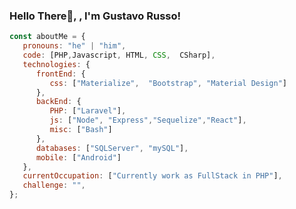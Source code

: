 ### Hello There👋, , I'm Gustavo Russo!

```javascript
const aboutMe = {
   pronouns: "he" | "him",
   code: [PHP,Javascript, HTML, CSS,  CSharp],
   technologies: {
      frontEnd: {
         css: ["Materialize",  "Bootstrap", "Material Design"]
      },
      backEnd: {
         PHP: ["Laravel"],
         js: ["Node", "Express","Sequelize","React"],
         misc: ["Bash"]
      },
      databases: ["SQLServer", "mySQL"],
      mobile: ["Android"]
   },
   currentOccupation: ["Currently work as FullStack in PHP"],
   challenge: "",
};
```



<!--
ver: 
https://github.com/kautukkundan/Awesome-Profile-README-templates/blob/master/code-styled/Reeveng.md
https://github.com/anmol098/waka-readme-stats/tree/master

**grusso-dev/grusso-dev** is a ✨ _special_ ✨ repository because its `README.md` (this file) appears on your GitHub profile.

Here are some ideas to get you started:.

- 🔭 I’m currently working on ...
- 🌱 I’m currently learning ...
- 👯 I’m looking to collaborate on ...
- 🤔 I’m looking for help with ...
- 💬 Ask me about ...
- 📫 How to reach me: ...
- 😄 Pronouns: ...
- ⚡ Fun fact: ...
-->
